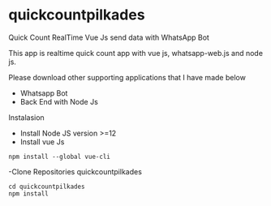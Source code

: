 # quickcountpilkades
Quick Count RealTime Vue Js send data with WhatsApp Bot

This app is realtime quick count app with vue js, whatsapp-web.js and node js.

Please download other supporting applications that I have made below

- Whatsapp Bot 
- Back End with Node Js 


Instalasion 
- Install Node JS version >=12
- Install vue Js   	

```
npm install --global vue-cli
```

-Clone Repositories quickcountpilkades

```
cd quickcountpilkades
npm install
```



